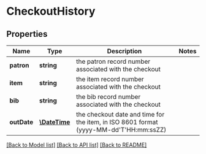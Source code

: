 # CheckoutHistory

## Properties
Name | Type | Description | Notes
------------ | ------------- | ------------- | -------------
**patron** | **string** | the patron record number associated with the checkout | 
**item** | **string** | the item record number associated with the checkout | 
**bib** | **string** | the bib record number associated with the checkout | 
**outDate** | [**\DateTime**](\DateTime.md) | the checkout date and time for the item, in ISO 8601 format (yyyy-MM-dd&#39;T&#39;HH:mm:ssZZ) | 

[[Back to Model list]](../README.md#documentation-for-models) [[Back to API list]](../README.md#documentation-for-api-endpoints) [[Back to README]](../README.md)


